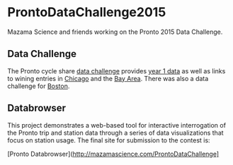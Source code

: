 # ProntoDataChallenge2015
Mazama Science and friends working on the Pronto 2015 Data Challenge.

## Data Challenge

The Pronto cycle share [data challenge](http://www.prontocycleshare.com/datachallenge) provides [year 1 data](https://s3.amazonaws.com/pronto-data/open_data_year_one.zip) as well as links to wining entries in [Chicago](https://www.divvybikes.com/datachallenge) and the [Bay Area](http://www.bayareabikeshare.com/datachallenge-2014). There was also a data challenge for [Boston](http://hubwaydatachallenge.org).

## Databrowser

This project demonstrates a web-based tool for interactive interrogation of the Pronto trip and station data through a series of data visualizations that focus on station usage. The final site for submission to the contest is:

[Pronto Databrowser](http://mazamascience.com/ProntoDataChallenge]



